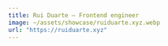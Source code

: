 ```yaml
---
title: Rui Duarte – Frontend engineer
image: ~/assets/showcase/ruiduarte.xyz.webp
url: "https://ruiduarte.xyz"
---
```

